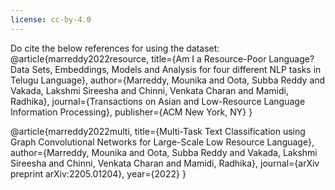 ```yaml
---
license: cc-by-4.0
---
```


Do cite the below references for using the dataset:
@article{marreddy2022resource, title={Am I a Resource-Poor Language? Data Sets, Embeddings, Models and Analysis for four different NLP tasks in Telugu Language}, 
author={Marreddy, Mounika and Oota, Subba Reddy and Vakada, Lakshmi Sireesha and Chinni, Venkata Charan and Mamidi, Radhika}, 
journal={Transactions on Asian and Low-Resource Language Information Processing}, publisher={ACM New York, NY} }


@article{marreddy2022multi,
  title={Multi-Task Text Classification using Graph Convolutional Networks for Large-Scale Low Resource Language},
  author={Marreddy, Mounika and Oota, Subba Reddy and Vakada, Lakshmi Sireesha and Chinni, Venkata Charan and Mamidi, Radhika},
  journal={arXiv preprint arXiv:2205.01204},
  year={2022}
}
